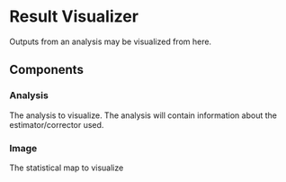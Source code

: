 # Result Visualizer

Outputs from an analysis may be visualized from here.

## Components

### Analysis

The analysis to visualize.
The analysis will contain information about
the estimator/corrector used.

### Image

The statistical map to visualize
